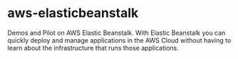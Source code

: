 # aws-elasticbeanstalk
Demos and Pilot on AWS Elastic Beanstalk. With Elastic Beanstalk you can quickly deploy and manage applications in the AWS Cloud without having to learn about the infrastructure that runs those applications.
